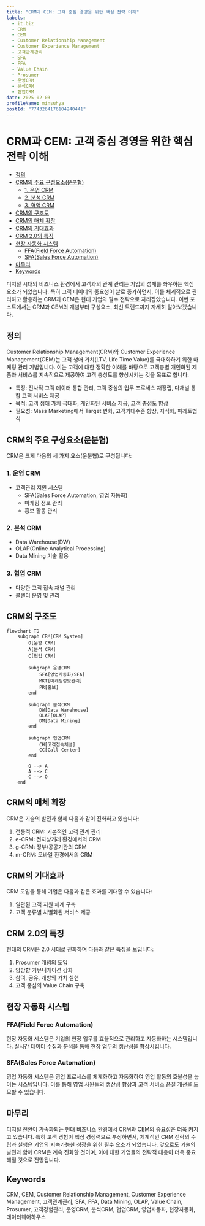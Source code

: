 ```yaml
---
title: "CRM과 CEM: 고객 중심 경영을 위한 핵심 전략 이해"
labels:
  - it.biz
  - CRM
  - CEM
  - Customer Relationship Management
  - Customer Experience Management
  - 고객관계관리
  - SFA
  - FFA
  - Value Chain
  - Prosumer
  - 운영CRM
  - 분석CRM
  - 협업CRM
date: 2025-02-03
profileName: minsuhya
postId: "7743264176104240441"
---
```


# CRM과 CEM: 고객 중심 경영을 위한 핵심 전략 이해

<!-- mtoc-start -->

- [정의](#정의)
- [CRM의 주요 구성요소(운분협)](#crm의-주요-구성요소운분협)
  - [1. 운영 CRM](#1-운영-crm)
  - [2. 분석 CRM](#2-분석-crm)
  - [3. 협업 CRM](#3-협업-crm)
- [CRM의 구조도](#crm의-구조도)
- [CRM의 매체 확장](#crm의-매체-확장)
- [CRM의 기대효과](#crm의-기대효과)
- [CRM 2.0의 특징](#crm-20의-특징)
- [현장 자동화 시스템](#현장-자동화-시스템)
  - [FFA(Field Force Automation)](#ffafield-force-automation)
  - [SFA(Sales Force Automation)](#sfasales-force-automation)
- [마무리](#마무리)
- [Keywords](#keywords)

<!-- mtoc-end -->

디지털 시대의 비즈니스 환경에서 고객과의 관계 관리는 기업의 성패를 좌우하는 핵심 요소가 되었습니다. 특히 고객 데이터의 중요성이 날로 증가하면서, 이를 체계적으로 관리하고 활용하는 CRM과 CEM은 현대 기업의 필수 전략으로 자리잡았습니다. 이번 포스트에서는 CRM과 CEM의 개념부터 구성요소, 최신 트렌드까지 자세히 알아보겠습니다.

## 정의

Customer Relationship Management(CRM)와 Customer Experience Management(CEM)는 고객 생애 가치(LTV, Life Time Value)를 극대화하기 위한 마케팅 관리 기법입니다. 이는 고객에 대한 정확한 이해를 바탕으로 고객층별 개인화된 제품과 서비스를 지속적으로 제공하여 고객 충성도를 향상시키는 것을 목표로 합니다.

- 특징: 전사적 고객 데이터 통합 관리, 고객 중심의 업무 프로세스 재정립, 다채널 통합 고객 서비스 제공
- 목적: 고객 생애 가치 극대화, 개인화된 서비스 제공, 고객 충성도 향상
- 필요성: Mass Marketing에서 Target 변화, 고객기대수준 향상, 지식화, 파레토법칙

## CRM의 주요 구성요소(운분협)

CRM은 크게 다음의 세 가지 요소(운분협)로 구성됩니다:

### 1. 운영 CRM

- 고객관리 지원 시스템
  - SFA(Sales Force Automation, 영업 자동화)
  - 마케팅 정보 관리
  - 홍보 활동 관리

### 2. 분석 CRM

- Data Warehouse(DW)
- OLAP(Online Analytical Processing)
- Data Mining 기술 활용

### 3. 협업 CRM

- 다양한 고객 접속 채널 관리
- 콜센터 운영 및 관리

## CRM의 구조도

```mermaid
flowchart TD
    subgraph CRM[CRM System]
        O[운영 CRM]
        A[분석 CRM]
        C[협업 CRM]

        subgraph 운영CRM
            SFA[영업자동화/SFA]
            MKT[마케팅정보관리]
            PR[홍보]
        end

        subgraph 분석CRM
            DW[Data Warehouse]
            OLAP[OLAP]
            DM[Data Mining]
        end

        subgraph 협업CRM
            CH[고객접속채널]
            CC[Call Center]
        end

        O --> A
        A --> C
        C --> O
    end
```

## CRM의 매체 확장

CRM은 기술의 발전과 함께 다음과 같이 진화하고 있습니다:

1. 전통적 CRM: 기본적인 고객 관계 관리
2. e-CRM: 전자상거래 환경에서의 CRM
3. g-CRM: 정부/공공기관의 CRM
4. m-CRM: 모바일 환경에서의 CRM

## CRM의 기대효과

CRM 도입을 통해 기업은 다음과 같은 효과를 기대할 수 있습니다:

1. 일관된 고객 지원 체계 구축
2. 고객 분류별 차별화된 서비스 제공

## CRM 2.0의 특징

현대의 CRM은 2.0 시대로 진화하며 다음과 같은 특징을 보입니다:

1. Prosumer 개념의 도입
2. 양방향 커뮤니케이션 강화
3. 참여, 공유, 개방의 가치 실현
4. 고객 중심의 Value Chain 구축

## 현장 자동화 시스템

### FFA(Field Force Automation)

현장 자동화 시스템은 기업의 현장 업무를 효율적으로 관리하고 자동화하는 시스템입니다. 실시간 데이터 수집과 분석을 통해 현장 업무의 생산성을 향상시킵니다.

### SFA(Sales Force Automation)

영업 자동화 시스템은 영업 프로세스를 체계화하고 자동화하여 영업 활동의 효율성을 높이는 시스템입니다. 이를 통해 영업 사원들의 생산성 향상과 고객 서비스 품질 개선을 도모할 수 있습니다.

## 마무리

디지털 전환이 가속화되는 현대 비즈니스 환경에서 CRM과 CEM의 중요성은 더욱 커지고 있습니다. 특히 고객 경험이 핵심 경쟁력으로 부상하면서, 체계적인 CRM 전략의 수립과 실행은 기업의 지속가능한 성장을 위한 필수 요소가 되었습니다. 앞으로도 기술의 발전과 함께 CRM은 계속 진화할 것이며, 이에 대한 기업들의 전략적 대응이 더욱 중요해질 것으로 전망됩니다.

## Keywords

CRM, CEM, Customer Relationship Management, Customer Experience Management, 고객관계관리, SFA, FFA, Data Mining, OLAP, Value Chain, Prosumer, 고객경험관리, 운영CRM, 분석CRM, 협업CRM, 영업자동화, 현장자동화, 데이터웨어하우스